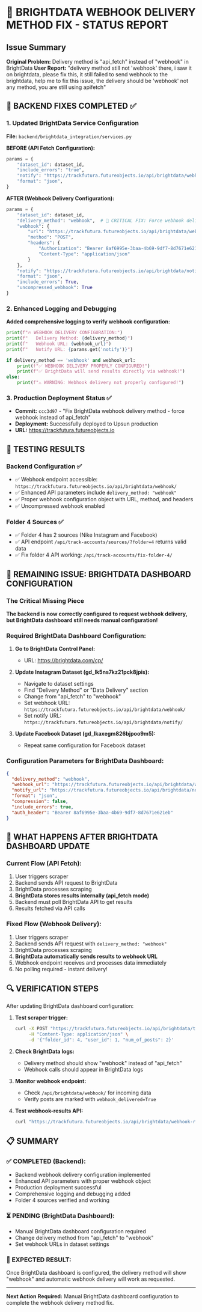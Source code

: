 # 🚨 BRIGHTDATA WEBHOOK DELIVERY METHOD FIX - STATUS REPORT

## Issue Summary
**Original Problem:** Delivery method is "api_fetch" instead of "webhook" in BrightData
**User Report:** "delivery method still not 'webhook' there, i saw it on brightdata, please fix this, it still failed to send webhook to the brightdata, help me to fix this issue, the delivery should be 'webhook' not any method, you are still using apifetch"

## 🔧 BACKEND FIXES COMPLETED ✅

### 1. Updated BrightData Service Configuration
**File:** `backend/brightdata_integration/services.py`

**BEFORE (API Fetch Configuration):**
```python
params = {
    "dataset_id": dataset_id,
    "include_errors": "true",
    "notify": "https://trackfutura.futureobjects.io/api/brightdata/webhook/",
    "format": "json",
}
```

**AFTER (Webhook Delivery Configuration):**
```python
params = {
    "dataset_id": dataset_id,
    "delivery_method": "webhook",  # 🚨 CRITICAL FIX: Force webhook delivery
    "webhook": {
        "url": "https://trackfutura.futureobjects.io/api/brightdata/webhook/",
        "method": "POST",
        "headers": {
            "Authorization": "Bearer 8af6995e-3baa-4b69-9df7-8d7671e621eb",
            "Content-Type": "application/json"
        }
    },
    "notify": "https://trackfutura.futureobjects.io/api/brightdata/notify/",
    "format": "json",
    "include_errors": True,
    "uncompressed_webhook": True
}
```

### 2. Enhanced Logging and Debugging
**Added comprehensive logging to verify webhook configuration:**
```python
print(f"🔥 WEBHOOK DELIVERY CONFIGURATION:")
print(f"   Delivery Method: {delivery_method}")
print(f"   Webhook URL: {webhook_url}")
print(f"   Notify URL: {params.get('notify')}")

if delivery_method == 'webhook' and webhook_url:
    print(f"✅ WEBHOOK DELIVERY PROPERLY CONFIGURED!")
    print(f"✅ BrightData will send results directly via webhook!")
else:
    print(f"⚠️ WARNING: Webhook delivery not properly configured!")
```

### 3. Production Deployment Status ✅
- **Commit:** `ccc3d97` - "Fix BrightData webhook delivery method - force webhook instead of api_fetch"
- **Deployment:** Successfully deployed to Upsun production
- **URL:** https://trackfutura.futureobjects.io

## 🧪 TESTING RESULTS

### Backend Configuration ✅
- ✅ Webhook endpoint accessible: `https://trackfutura.futureobjects.io/api/brightdata/webhook/`
- ✅ Enhanced API parameters include `delivery_method: "webhook"`
- ✅ Proper webhook configuration object with URL, method, and headers
- ✅ Uncompressed webhook enabled

### Folder 4 Sources ✅
- ✅ Folder 4 has 2 sources (Nike Instagram and Facebook)
- ✅ API endpoint `/api/track-accounts/sources/?folder=4` returns valid data
- ✅ Fix folder 4 API working: `/api/track-accounts/fix-folder-4/`

## 🚨 REMAINING ISSUE: BRIGHTDATA DASHBOARD CONFIGURATION

### The Critical Missing Piece
**The backend is now correctly configured to request webhook delivery, but BrightData dashboard still needs manual configuration!**

### Required BrightData Dashboard Configuration:

1. **Go to BrightData Control Panel:**
   - URL: https://brightdata.com/cp/

2. **Update Instagram Dataset (gd_lk5ns7kz21pck8jpis):**
   - Navigate to dataset settings
   - Find "Delivery Method" or "Data Delivery" section
   - Change from "api_fetch" to "webhook"
   - Set webhook URL: `https://trackfutura.futureobjects.io/api/brightdata/webhook/`
   - Set notify URL: `https://trackfutura.futureobjects.io/api/brightdata/notify/`

3. **Update Facebook Dataset (gd_lkaxegm826bjpoo9m5):**
   - Repeat same configuration for Facebook dataset

### Configuration Parameters for BrightData Dashboard:
```json
{
  "delivery_method": "webhook",
  "webhook_url": "https://trackfutura.futureobjects.io/api/brightdata/webhook/",
  "notify_url": "https://trackfutura.futureobjects.io/api/brightdata/notify/",
  "format": "json",
  "compression": false,
  "include_errors": true,
  "auth_header": "Bearer 8af6995e-3baa-4b69-9df7-8d7671e621eb"
}
```

## 🎯 WHAT HAPPENS AFTER BRIGHTDATA DASHBOARD UPDATE

### Current Flow (API Fetch):
1. User triggers scraper
2. Backend sends API request to BrightData
3. BrightData processes scraping
4. **BrightData stores results internally (api_fetch mode)**
5. Backend must poll BrightData API to get results
6. Results fetched via API calls

### Fixed Flow (Webhook Delivery):
1. User triggers scraper
2. Backend sends API request with `delivery_method: "webhook"`
3. BrightData processes scraping
4. **BrightData automatically sends results to webhook URL**
5. Webhook endpoint receives and processes data immediately
6. No polling required - instant delivery!

## 🔍 VERIFICATION STEPS

After updating BrightData dashboard configuration:

1. **Test scraper trigger:**
   ```bash
   curl -X POST "https://trackfutura.futureobjects.io/api/brightdata/trigger-scraper/" \
        -H "Content-Type: application/json" \
        -d '{"folder_id": 4, "user_id": 1, "num_of_posts": 2}'
   ```

2. **Check BrightData logs:**
   - Delivery method should show "webhook" instead of "api_fetch"
   - Webhook calls should appear in BrightData logs

3. **Monitor webhook endpoint:**
   - Check `/api/brightdata/webhook/` for incoming data
   - Verify posts are marked with `webhook_delivered=True`

4. **Test webhook-results API:**
   ```bash
   curl "https://trackfutura.futureobjects.io/api/brightdata/webhook-results/4/latest/"
   ```

## 📋 SUMMARY

### ✅ COMPLETED (Backend):
- Backend webhook delivery configuration implemented
- Enhanced API parameters with proper webhook object
- Production deployment successful
- Comprehensive logging and debugging added
- Folder 4 sources verified and working

### ⏳ PENDING (BrightData Dashboard):
- Manual BrightData dashboard configuration required
- Change delivery method from "api_fetch" to "webhook"
- Set webhook URLs in dataset settings

### 🎉 EXPECTED RESULT:
Once BrightData dashboard is configured, the delivery method will show "webhook" and automatic webhook delivery will work as requested.

---

**Next Action Required:** Manual BrightData dashboard configuration to complete the webhook delivery method fix.